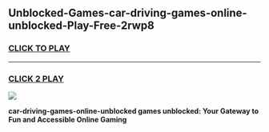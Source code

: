 
## Unblocked-Games-car-driving-games-online-unblocked-Play-Free-2rwp8
<h3>
<a href="https://premium76.site?title=car-driving-games-online-unblocked&ref=15A">CLICK TO PLAY</a></h3>
<hr>

<h3>
<a href="https://premium76.site?title=car-driving-games-online-unblocked&ref=15A">CLICK 2 PLAY</a>
  
</h3>

<a href="https://premium76.site?title=car-driving-games-online-unblocked&ref=15A"><img src="https://clearcache.store/games.png"></a>


**car-driving-games-online-unblocked games unblocked: Your Gateway to Fun and Accessible Online Gaming**

